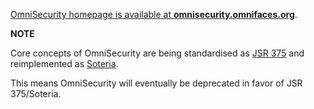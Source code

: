 [OmniSecurity homepage is available at **omnisecurity.omnifaces.org**](http://omnisecurity.omnifaces.org).

**NOTE**

Core concepts of OmniSecurity are being standardised as [JSR 375](https://www.jcp.org/en/jsr/detail?id=375) and reimplemented as [Soteria](https://github.com/javaee-security-spec/soteria).

This means OmniSecurity will eventually be deprecated in favor of JSR 375/Soteria.
